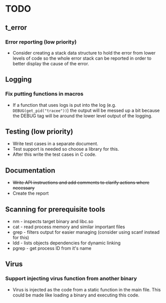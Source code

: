 # TODO

## t_error
### Error reporting (low priority)
*   Consider creating a stack data structure to hold the error from lower levels of code so the
    whole error stack can be reported in order to better display the cause of the error.
    
## Logging
### Fix putting functions in macros
*   If a function that uses logs is put into the log (e.g. `DEBUG(get_pid("tracee"))`) the output
    will be messed up a bit because the DEBUG tag will be around the lower level output of the logging.

## Testing (low priority)
*   Write test cases in a separate document.
*   Test support is needed so choose a library for this.
*   After this write the test cases in C code.
 
## Documentation
*   ~~Write API instructions and add comments to clarify actions where necessary~~
*   Create the report

## Scanning for prerequisite tools
*   nm - inspects target binary and libc.so
*   cat - read process memory and similar important files
*   grep - filters output for easier managing (consider using scanf instead for this)
*   ldd - lists objects dependencies for dynamic linking
*   pgrep - get process ID from it's name

## Virus
### Support injecting virus function from another binary
*   Virus is injected as the code from a static function in the main file.
    This could be made like loading a binary and executing this code.
    